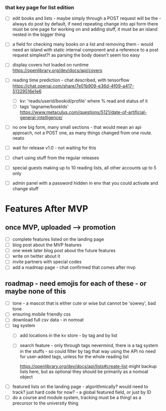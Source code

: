 ### that key page for list edition

- [ ] edit books and lists - maybe simply through a POST request will be the -
      always do post by default, if need repeating change into api form there
      must be one page for working on and adding stuff, it must be an island
      nested in the bigger thing
- [ ] a field for checking many books on a list and removing them - would need
      an island with static internal component and a reference to a post request
      simplest?! as parsing the body doesn't seem too easy
- [ ] display covers hot loaded on runtime
      https://openlibrary.org/dev/docs/api/covers
- [ ] reading time prediction - chat described, with tensorflow
      https://chat.openai.com/share/7e01b909-e36d-4f09-a417-51329516e1e6
  - [ ] kv: 'reads/userid/bookid/profile' where % read and status of it
  - [ ] tags 'tagname/bookIds'
        https://www.metaculus.com/questions/5121/date-of-artificial-general-intelligence/

- [ ] no one big form, many small sections - that would mean an api approach,
      not a POST one, as many things changed from one route. neato

- [ ] wait for release v1.0 - not waiting for this
- [ ] chart using stuff from the regular releases

- [ ] special guests making up to 10 reading lists, all other accounts up to 5
      only
- [ ] admin panel with a password hidden in env that you could activate and
      change stuff

# Features After MVP

## once MVP, uploaded --> promotion

- [ ] complete features listed on the landing page
- [ ] blog post about the MVP features
- [ ] one week later blog post about the future features
- [ ] write on twitter about it
- [ ] invite partners with special codes
- [ ] add a roadmap page - chat confirmed that comes after mvp

## roadmap - need emojis for each of these - or maybe none of this

- [ ] tone - a mascot that is either cute or wise but cannot be 'sowwy', bad
      tone
- [ ] ensuring mobile friendly css
- [ ] download full csv data - in nomoat
- [ ] tag system
  - [ ] add locations in the kv store - by tag and by list
  - [ ] search feature - only through tags nevermind, there is a tag system in
        the stuffs - so could filter by tag that way using the API no need for
        user-added tags, unless for the whole reading list

    https://openlibrary.org/dev/docs/api/lists#create-list might backup lists
    here, but as optional they should be primarily as a nomoat object
- [ ] featured lists on the landing page - algorithmically? would need to track?
      just hard code for now? - a global featured field, or just by ID
- [ ] do a course and module system, tracking must be a thing! as a precursor to
      the university thing
